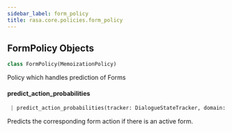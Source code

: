 ```yaml
---
sidebar_label: form_policy
title: rasa.core.policies.form_policy
---
```


## FormPolicy Objects

```python
class FormPolicy(MemoizationPolicy)
```

Policy which handles prediction of Forms

#### predict\_action\_probabilities

```python
 | predict_action_probabilities(tracker: DialogueStateTracker, domain: Domain, interpreter: NaturalLanguageInterpreter, **kwargs: Any, ,) -> PolicyPrediction
```

Predicts the corresponding form action if there is an active form.

